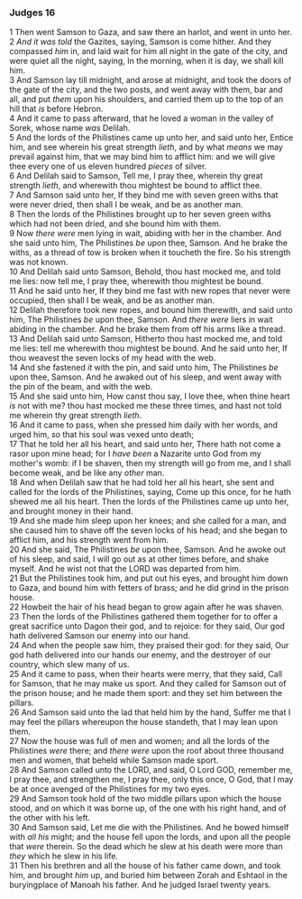 ### Judges 16

1 Then went Samson to Gaza, and saw there an harlot, and went in unto her.  
2 *And it was told* the Gazites, saying, Samson is come hither. And they compassed *him* in, and laid wait for him all night in the gate of the city, and were quiet all the night, saying, In the morning, when it is day, we shall kill him.  
3 And Samson lay till midnight, and arose at midnight, and took the doors of the gate of the city, and the two posts, and went away with them, bar and all, and put *them* upon his shoulders, and carried them up to the top of an hill that *is* before Hebron.  
4 And it came to pass afterward, that he loved a woman in the valley of Sorek, whose name *was* Delilah.  
5 And the lords of the Philistines came up unto her, and said unto her, Entice him, and see wherein his great strength *lieth*, and by what *means* we may prevail against him, that we may bind him to afflict him: and we will give thee every one of us eleven hundred *pieces* of silver.  
6 And Delilah said to Samson, Tell me, I pray thee, wherein thy great strength *lieth*, and wherewith thou mightest be bound to afflict thee.  
7 And Samson said unto her, If they bind me with seven green withs that were never dried, then shall I be weak, and be as another man.  
8 Then the lords of the Philistines brought up to her seven green withs which had not been dried, and she bound him with them.  
9 Now *there were* men lying in wait, abiding with her in the chamber. And she said unto him, The Philistines *be* upon thee, Samson. And he brake the withs, as a thread of tow is broken when it toucheth the fire. So his strength was not known.  
10 And Delilah said unto Samson, Behold, thou hast mocked me, and told me lies: now tell me, I pray thee, wherewith thou mightest be bound.  
11 And he said unto her, If they bind me fast with new ropes that never were occupied, then shall I be weak, and be as another man.  
12 Delilah therefore took new ropes, and bound him therewith, and said unto him, The Philistines *be* upon thee, Samson. And *there were* liers in wait abiding in the chamber. And he brake them from off his arms like a thread.  
13 And Delilah said unto Samson, Hitherto thou hast mocked me, and told me lies: tell me wherewith thou mightest be bound. And he said unto her, If thou weavest the seven locks of my head with the web.  
14 And she fastened *it* with the pin, and said unto him, The Philistines *be* upon thee, Samson. And he awaked out of his sleep, and went away with the pin of the beam, and with the web.  
15 And she said unto him, How canst thou say, I love thee, when thine heart *is* not with me? thou hast mocked me these three times, and hast not told me wherein thy great strength *lieth*.  
16 And it came to pass, when she pressed him daily with her words, and urged him, *so* that his soul was vexed unto death;  
17 That he told her all his heart, and said unto her, There hath not come a rasor upon mine head; for I *have been* a Nazarite unto God from my mother's womb: if I be shaven, then my strength will go from me, and I shall become weak, and be like any *other* man.  
18 And when Delilah saw that he had told her all his heart, she sent and called for the lords of the Philistines, saying, Come up this once, for he hath shewed me all his heart. Then the lords of the Philistines came up unto her, and brought money in their hand.  
19 And she made him sleep upon her knees; and she called for a man, and she caused him to shave off the seven locks of his head; and she began to afflict him, and his strength went from him.  
20 And she said, The Philistines *be* upon thee, Samson. And he awoke out of his sleep, and said, I will go out as at other times before, and shake myself. And he wist not that the LORD was departed from him.  
21 But the Philistines took him, and put out his eyes, and brought him down to Gaza, and bound him with fetters of brass; and he did grind in the prison house.  
22 Howbeit the hair of his head began to grow again after he was shaven.  
23 Then the lords of the Philistines gathered them together for to offer a great sacrifice unto Dagon their god, and to rejoice: for they said, Our god hath delivered Samson our enemy into our hand.  
24 And when the people saw him, they praised their god: for they said, Our god hath delivered into our hands our enemy, and the destroyer of our country, which slew many of us.  
25 And it came to pass, when their hearts were merry, that they said, Call for Samson, that he may make us sport. And they called for Samson out of the prison house; and he made them sport: and they set him between the pillars.  
26 And Samson said unto the lad that held him by the hand, Suffer me that I may feel the pillars whereupon the house standeth, that I may lean upon them.  
27 Now the house was full of men and women; and all the lords of the Philistines *were* there; and *there were* upon the roof about three thousand men and women, that beheld while Samson made sport.  
28 And Samson called unto the LORD, and said, O Lord GOD, remember me, I pray thee, and strengthen me, I pray thee, only this once, O God, that I may be at once avenged of the Philistines for my two eyes.  
29 And Samson took hold of the two middle pillars upon which the house stood, and on which it was borne up, of the one with his right hand, and of the other with his left.  
30 And Samson said, Let me die with the Philistines. And he bowed himself with *all his* might; and the house fell upon the lords, and upon all the people that *were* therein. So the dead which he slew at his death were more than *they* which he slew in his life.  
31 Then his brethren and all the house of his father came down, and took him, and brought *him* up, and buried him between Zorah and Eshtaol in the buryingplace of Manoah his father. And he judged Israel twenty years.  
